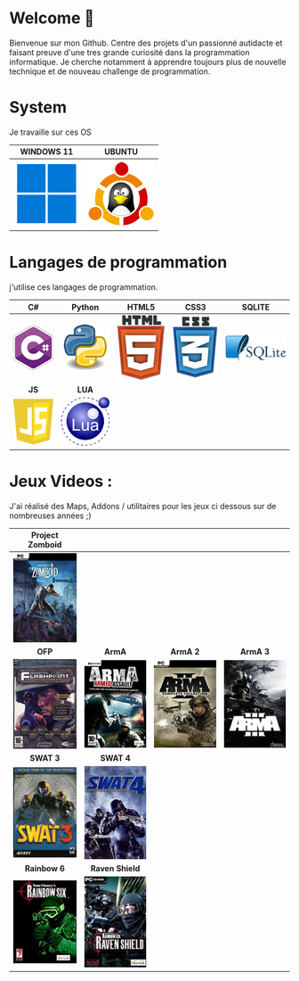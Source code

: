 # Welcome 👋

Bienvenue sur mon Github. Centre des projets d'un passionné autidacte et faisant preuve d'une tres grande curiosité dans la programmation informatique.
Je cherche notamment à apprendre toujours plus de nouvelle technique et de nouveau challenge de programmation.

# System

Je travaille sur ces OS

| WINDOWS 11                  | UBUNTU                     |
| --------------------------- | -------------------------- |
| ![Windows](image/windows.png) | ![ubuntu](image/ubuntu.webp) |

# Langages de programmation

j'utilise ces langages de programmation.

|             C#             |          Python          | HTML5                   | CSS3                  | SQLITE                  |
| :------------------------: | :-----------------------: | ----------------------- | --------------------- | ----------------------- |
| ![C-Sharp](image/csharp.png) | ![python](image/python.png) | ![HTML5](image/html5.png) | ![CSS3](image/css3.png) | ![CSS3](image/SQLite.png) |
|          **JS**          |         **LUA**         |                         |                       |                         |
|     ![JS](image/js.png)     |    ![LUA](image/LUA.png)    |                         |                       |                         |

# Jeux Videos :

J'ai réalisé des Maps, Addons / utilitaires pour les jeux ci dessous sur de nombreuses années ;)

|         Project<br />Zomboid         |                            |                        |                        |
| :----------------------------------: | :-------------------------: | :---------------------: | :---------------------: |
|    ![Project Zomboid](image/pz.jpg)    |                            |                        |                        |
|            **OFP**            |       **ArmA**       |    **ArmA 2**    |       **ArmA 3**       |
| ![Operation Flashpoint](image/ofp.jpg) |    ![Arma](image/arma.jpg)    | ![Arma2](image/arma2.jpg) | ![Arma3](image/arma3.jpg) |
|           **SWAT 3**           |      **SWAT 4**      |                        |                        |
|       ![SWAT 3](image/swat3.jpg)       |  ![SWAT 4](image/swat4.jpg)  |                        |                        |
|         **Rainbow 6**         |   **Raven Shield**   |                        |                        |
|      ![Rainbow Six](image/r6.jpg)      | ![Raven Shield](image/rs.jpg) |                        |                        |
